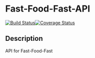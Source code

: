 # Fast-Food-Fast-API
[![Build Status](https://travis-ci.org/korede360/Fast-Food-Fast-API.svg?branch=master)](https://travis-ci.org/korede360/Fast-Food-Fast-API)[![Coverage Status](https://coveralls.io/repos/github/korede360/Fast-Food-Fast-API/badge.svg?branch=master)](https://coveralls.io/github/korede360/Fast-Food-Fast-API?branch=master)
## Description
API for Fast-Food-Fast
